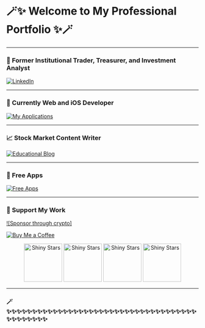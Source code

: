 

# 🪄✨ Welcome to My Professional Portfolio ✨🪄

---

### 🎩 Former Institutional Trader, Treasurer, and Investment Analyst

[![LinkedIn](https://img.shields.io/badge/LinkedIn-0A66C2?style=for-the-badge&logo=linkedin&logoColor=white&link=https://www.linkedin.com/in/sanzhikobzhan/)](https://www.linkedin.com/in/sanzhikobzhan/)

---

### 🚀 Currently Web and iOS Developer

[![My Applications](https://img.shields.io/badge/My%20Applications-1877F2?style=for-the-badge&logo=apple&logoColor=white&link=https://diversset.com/stockMarketiOSApps)](https://diversset.com/stockMarketiOSApps)

---

### 📈 Stock Market Content Writer

[![Educational Blog](https://img.shields.io/badge/Educational%20Blog-4285F4?style=for-the-badge&logo=blogger&logoColor=white&link=https://diversset.com/stockMarketBlog)](https://diversset.com/stockMarketBlog)

---

### 📱 Free Apps

[![Free Apps](https://img.shields.io/badge/Free%20Apps-000000?style=for-the-badge&logo=github&logoColor=white&link=https://github.com/SanjiS86?tab=repositories)](https://github.com/SanjiS86?tab=repositories)

---

### 💖 Support My Work

[![Sponsor through crypto]](https://diversset.com/help)

[![Buy Me a Coffee](https://img.shields.io/badge/Buy%20Me%20a%20Coffee-FFDD00?style=for-the-badge&logo=buy-me-a-coffee&logoColor=black)](https://www.buymeacoffee.com/sanzhikobzf)

<div align="center">
  <img src="https://user-images.githubusercontent.com/18349332/215538555-d3b42914-607d-4b33-bd4f-ef80a1540cb3.gif" alt="Shiny Stars" width="100"/>
  <img src="https://user-images.githubusercontent.com/18349332/215538555-d3b42914-607d-4b33-bd4f-ef80a1540cb3.gif" alt="Shiny Stars" width="100"/>
  <img src="https://user-images.githubusercontent.com/18349332/215538555-d3b42914-607d-4b33-bd4f-ef80a1540cb3.gif" alt="Shiny Stars" width="100"/>
  <img src="https://user-images.githubusercontent.com/18349332/215538555-d3b42914-607d-4b33-bd4f-ef80a1540cb3.gif" alt="Shiny Stars" width="100"/>
</div>

---

### 🪄✨✨✨✨✨✨✨✨✨✨✨✨✨✨✨✨✨✨✨✨✨✨✨✨✨✨✨✨✨✨✨✨✨✨✨✨✨✨✨✨✨✨✨✨✨



